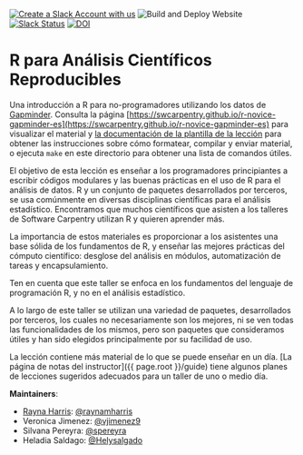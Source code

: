 [![Create a Slack Account with us](https://img.shields.io/badge/Create_Slack_Account-The_Carpentries-071159.svg)](https://swc-slack-invite.herokuapp.com/)
![Build and Deploy Website](https://github.com/swcarpentry/r-novice-gapminder-es/workflows/Build%20and%20Deploy%20Website/badge.svg)
[![Slack Status](https://img.shields.io/badge/Slack_Channel-swc--r--gapminder--es-E01563.svg)](https://swcarpentry.slack.com/messages/C9X9DN84V)  [![DOI](https://zenodo.org/badge/126034528.svg)](https://zenodo.org/badge/latestdoi/126034528)

# R para Análisis Científicos Reproducibles

Una introducción a R para no-programadores utilizando los datos de  [Gapminder][gapminder].
Consulta la página [https://swcarpentry.github.io/r-novice-gapminder-es](https://swcarpentry.github.io/r-novice-gapminder-es) para visualizar el material y
[la documentación de la plantilla de la lección][lesson-example]
para obtener las instrucciones sobre cómo formatear, compilar y enviar material,
o ejecuta `make` en este directorio para obtener una lista de comandos útiles.

El objetivo de esta lección es enseñar a los programadores principiantes a escribir códigos modulares y las buenas prácticas en el uso de R para el análisis de datos. R y un conjunto de paquetes desarrollados por terceros, se usa comúnmente en diversas disciplinas científicas para el análisis estadístico. Encontramos que muchos científicos que asisten a los talleres de Software Carpentry utilizan R y quieren aprender más.

La importancia de estos materiales es proporcionar a los asistentes una base sólida de los fundamentos de R, y enseñar las mejores
prácticas del cómputo científico: desglose del análisis en módulos,
automatización de tareas y encapsulamiento.

Ten en cuenta que este taller se enfoca en los fundamentos del lenguaje de
programación R, y no en el análisis estadístico.

A lo largo de este taller se utilizan una variedad de paquetes, desarrollados por terceros, los cuales no necesariamente son los mejores, ni se ven todas las funcionalidades de los mismos, pero son paquetes que consideramos útiles y han sido elegidos principalmente por su facilidad de uso.

La lección contiene más material de lo que se puede enseñar en un día.
[La página de notas del instructor]({{ page.root }}/guide)
tiene algunos planes de lecciones sugeridos adecuados para un taller de uno o medio día.

**Maintainers**:

- [Rayna Harris][harris_rayna]: [@raynamharris](https://github.com/raynamharris)
- Veronica Jimenez: [@vjimenez9](https://github.com/vjimenez9)
- Silvana Pereyra: [@spereyra](https://github.com/spereyra)
- Heladia Saldago: [@Helysalgado](https://github.com/Helysalgado)

[gapminder]: https://www.gapminder.org/
[lesson-example]: https://swcarpentry.github.io/lesson-example
[harris_rayna]: https://software-carpentry.org/team/#harris_rayna



